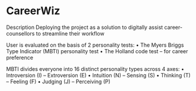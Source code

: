 # CareerWiz

Description 
Deploying the project as a solution to digitally assist career-counsellors  to streamline their workflow


User is evaluated on the basis of 2 personality tests:
   • The Myers Briggs Type Indicator (MBTI) personality test 
   • The Holland code test – for career preference



MBTI divides everyone into 16 distinct personality types across 4 axes:
  • Introversion (I) – Extroversion (E) 
  • Intuition (N) – Sensing (S) 
  • Thinking (T) – Feeling (F)
  • Judging (J) – Perceiving (P)
  
  
  
  
  
